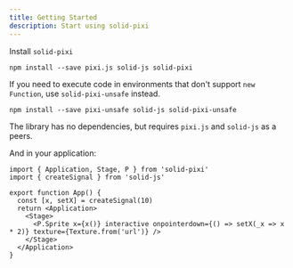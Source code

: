 ```yaml
---
title: Getting Started
description: Start using solid-pixi
---
```


Install `solid-pixi`

`npm install --save pixi.js solid-js solid-pixi`

If you need to execute code in environments that don't support `new Function`, use `solid-pixi-unsafe` instead.

`npm install --save pixi-unsafe solid-js solid-pixi-unsafe`

The library has no dependencies, but requires `pixi.js` and `solid-js` as a peers.

And in your application:

```tsx
import { Application, Stage, P } from 'solid-pixi'
import { createSignal } from 'solid-js'

export function App() {
  const [x, setX] = createSignal(10)
  return <Application>
    <Stage>
      <P.Sprite x={x()} interactive onpointerdown={() => setX(_x => x * 2)} texture={Texture.from('url')} />
    </Stage>
  </Application>
}
```
